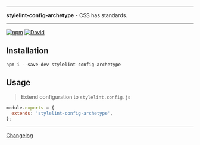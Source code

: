 ***
**stylelint-config-archetype** - CSS has standards.
***

[![npm](https://img.shields.io/npm/v/stylelint-config-archetype.svg?style=for-the-badge)](https://www.npmjs.com/package/stylelint-config-archetype)
[![David](https://img.shields.io/david/kennethlmartin/stylelint-config-archetype.svg?style=for-the-badge)](https://david-dm.org/kennethlmartin/stylelint-config-archetype)

## Installation

```
npm i --save-dev stylelint-config-archetype
```

## Usage

> Extend configuration to `stylelint.config.js`

```js
module.exports = {
  extends: 'stylelint-config-archetype',
};
```

***

[Changelog](https://github.com/kennethlmartin/stylelint-config-archetype/blob/master/CHANGELOG.md)
